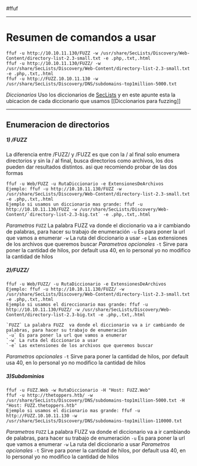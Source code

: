 #ffuf

------
# Resumen de comandos a usar
```shell
ffuf -u http://10.10.11.130/FUZZ -w /usr/share/SecLists/Discovery/Web-Content/directory-list-2.3-small.txt -e .php,.txt,.html
ffuf -u http://10.10.11.130/FUZZ/ -w /usr/share/SecLists/Discovery/Web-Content/directory-list-2.3-small.txt -e .php,.txt,.html
ffuf -u http://FUZZ.10.10.11.130 -w /usr/share/SecLists/Discovery/DNS/subdomains-top1million-5000.txt 
```

*Diccionarios*
Uso los diccionarios de [SecLists](https://github.com/danielmiessler/SecLists) y en este apunte esta la ubicacion de cada diccionario que usamos [[Diccionarios para fuzzing]]

------
## Enumeracion de directorios

##### 1) /FUZZ
La diferencia entre /FUZZ/ y /FUZZ es que con la / al final solo enumera directorios y sin la / al final, busca directorios como archivos, los dos pueden dar resultados distintos. asi que recomiendo probar de las dos formas
```shell
ffuf -u Web/FUZZ -u RutaDiccionario -e ExtensionesDeArchivos
Ejemplo: ffuf -u http://10.10.11.130/FUZZ -w /usr/share/SecLists/Discovery/Web-Content/directory-list-2.3-small.txt -e .php,.txt,.html
Ejemplo si usamos un diccionario mas grande: ffuf -u http://10.10.11.130/FUZZ -w /usr/share/SecLists/Discovery/Web-Content/`directory-list-2.3-big.txt` -e .php,.txt,.html
```
*Parametros*
	`FUZZ` La palabra FUZZ  va donde el diccionario va a ir cambiando de palabras, para hacer su trabajo de enumeración
	`-u` Es para poner la url que vamos a enumerar
	`-w` La ruta del diccionario a usar
	`-e` Las extensiones de los archivos que queremos buscar
*Parametros opcionales*
	`-t` Sirve para poner la cantidad de hilos, por default usa 40, en lo personal yo no modifico la cantidad de hilos
##### 2)/FUZZ/

```shell
ffuf -u Web/FUZZ/ -u RutaDiccionario -e ExtensionesDeArchivos
Ejemplo: ffuf -u http://10.10.11.130/FUZZ/ -w /usr/share/SecLists/Discovery/Web-Content/directory-list-2.3-small.txt -e .php,.txt,.html
Ejemplo si usamos el direccionario mas grande: ffuf -u http://10.10.11.130/FUZZ/ -w /usr/share/SecLists/Discovery/Web-Content/directory-list-2.3-big.txt -e .php,.txt,.html
```
	`FUZZ` La palabra FUZZ  va donde el diccionario va a ir cambiando de palabras, para hacer su trabajo de enumeración
	`-u` Es para poner la url que vamos a enumerar
	`-w` La ruta del diccionario a usar
	`-e` Las extensiones de los archivos que queremos buscar
*Parametros opcionales*
	`-t` Sirve para poner la cantidad de hilos, por default usa 40, en lo personal yo no modifico la cantidad de hilos
##### 3)Subdominios
```shell
ffuf -u FUZZ.Web -w RutaDiccionario -H "Host: FUZZ.Web"
ffuf -u http://thetoppers.htb/ -w /usr/share/SecLists/Discovery/DNS/subdomains-top1million-5000.txt -H "Host: FUZZ.thetoppers.htb"
Ejemplo si usamos el dicionario mas grande: ffuf -u http://FUZZ.10.10.11.130 -w /usr/share/SecLists/Discovery/DNS/subdomains-top1million-110000.txt 
```
*Parametros*
	`FUZZ` La palabra FUZZ  va donde el diccionario va a ir cambiando de palabras, para hacer su trabajo de enumeración
	`-u` Es para poner la url que vamos a enumerar
	`-w` La ruta del diccionario a usar
*Parametros opcionales*
	`-t` Sirve para poner la cantidad de hilos, por default usa 40, en lo personal yo no modifico la cantidad de hilos
